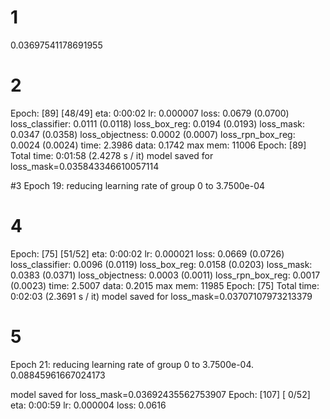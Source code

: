 
##

# 1
0.03697541178691955

# 2
Epoch: [89]  [48/49]  eta: 0:00:02  lr: 0.000007  loss: 0.0679 (0.0700)  loss_classifier: 0.0111 (0.0118)  loss_box_reg: 0.0194 (0.0193)  loss_mask: 0.0347 (0.0358)  loss_objectness:
0.0002 (0.0007)  loss_rpn_box_reg: 0.0024 (0.0024)  time: 2.3986  data: 0.1742  max mem: 11006
Epoch: [89] Total time: 0:01:58 (2.4278 s / it)
model saved for loss_mask=0.035843346610057114

#3
Epoch    19: reducing learning rate of group 0 to 3.7500e-04

# 4

Epoch: [75]  [51/52]  eta: 0:00:02  lr: 0.000021  loss: 0.0669 (0.0726)  loss_classifier: 0.0096 (0.0119)  loss_box_reg: 0.0158 (0.0203)  loss_mask: 0.0383 (0.0371)  loss_objectness: 0.0003 (0.0011)  loss_rpn_box_reg: 0.0017 (0.0023)  time: 2.5007  data: 0.2015  max mem: 11985
Epoch: [75] Total time: 0:02:03 (2.3691 s / it)                                                                                                                                        model saved for loss_mask=0.03707107973213379


# 5
Epoch    21: reducing learning rate of group 0 to 3.7500e-04. 0.08845961667024173

model saved for loss_mask=0.03692435562753907
Epoch: [107]  [ 0/52]  eta: 0:00:59  lr: 0.000004  loss: 0.0616


